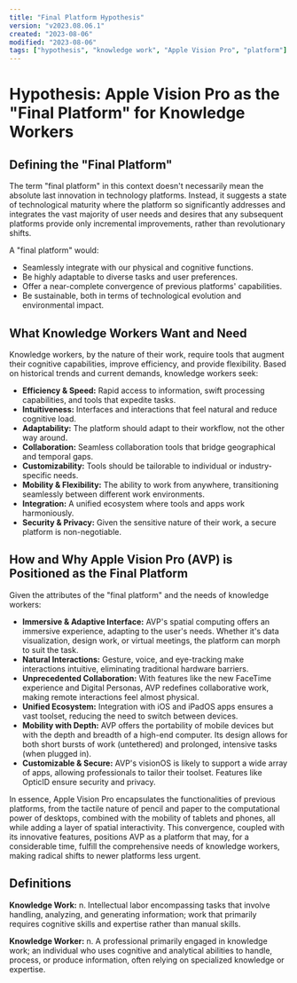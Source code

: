 ```yaml
---
title: "Final Platform Hypothesis"
version: "v2023.08.06.1"
created: "2023-08-06"
modified: "2023-08-06"
tags: ["hypothesis", "knowledge work", "Apple Vision Pro", "platform"]
---
```


# Hypothesis: Apple Vision Pro as the "Final Platform" for Knowledge Workers

## Defining the "Final Platform"

The term "final platform" in this context doesn't necessarily mean the absolute last innovation in technology platforms. Instead, it suggests a state of technological maturity where the platform so significantly addresses and integrates the vast majority of user needs and desires that any subsequent platforms provide only incremental improvements, rather than revolutionary shifts.

A "final platform" would:

- Seamlessly integrate with our physical and cognitive functions.
- Be highly adaptable to diverse tasks and user preferences.
- Offer a near-complete convergence of previous platforms' capabilities.
- Be sustainable, both in terms of technological evolution and environmental impact.

## What Knowledge Workers Want and Need

Knowledge workers, by the nature of their work, require tools that augment their cognitive capabilities, improve efficiency, and provide flexibility. Based on historical trends and current demands, knowledge workers seek:

- **Efficiency & Speed:** Rapid access to information, swift processing capabilities, and tools that expedite tasks.
- **Intuitiveness:** Interfaces and interactions that feel natural and reduce cognitive load.
- **Adaptability:** The platform should adapt to their workflow, not the other way around.
- **Collaboration:** Seamless collaboration tools that bridge geographical and temporal gaps.
- **Customizability:** Tools should be tailorable to individual or industry-specific needs.
- **Mobility & Flexibility:** The ability to work from anywhere, transitioning seamlessly between different work environments.
- **Integration:** A unified ecosystem where tools and apps work harmoniously.
- **Security & Privacy:** Given the sensitive nature of their work, a secure platform is non-negotiable.

## How and Why Apple Vision Pro (AVP) is Positioned as the Final Platform

Given the attributes of the "final platform" and the needs of knowledge workers:

- **Immersive & Adaptive Interface:** AVP's spatial computing offers an immersive experience, adapting to the user's needs. Whether it's data visualization, design work, or virtual meetings, the platform can morph to suit the task.
- **Natural Interactions:** Gesture, voice, and eye-tracking make interactions intuitive, eliminating traditional hardware barriers.
- **Unprecedented Collaboration:** With features like the new FaceTime experience and Digital Personas, AVP redefines collaborative work, making remote interactions feel almost physical.
- **Unified Ecosystem:** Integration with iOS and iPadOS apps ensures a vast toolset, reducing the need to switch between devices.
- **Mobility with Depth:** AVP offers the portability of mobile devices but with the depth and breadth of a high-end computer. Its design allows for both short bursts of work (untethered) and prolonged, intensive tasks (when plugged in).
- **Customizable & Secure:** AVP's visionOS is likely to support a wide array of apps, allowing professionals to tailor their toolset. Features like OpticID ensure security and privacy.

In essence, Apple Vision Pro encapsulates the functionalities of previous platforms, from the tactile nature of pencil and paper to the computational power of desktops, combined with the mobility of tablets and phones, all while adding a layer of spatial interactivity. This convergence, coupled with its innovative features, positions AVP as a platform that may, for a considerable time, fulfill the comprehensive needs of knowledge workers, making radical shifts to newer platforms less urgent.

## Definitions

**Knowledge Work:**
n. Intellectual labor encompassing tasks that involve handling, analyzing, and generating information; work that primarily requires cognitive skills and expertise rather than manual skills.

**Knowledge Worker:**
n. A professional primarily engaged in knowledge work; an individual who uses cognitive and analytical abilities to handle, process, or produce information, often relying on specialized knowledge or expertise.

